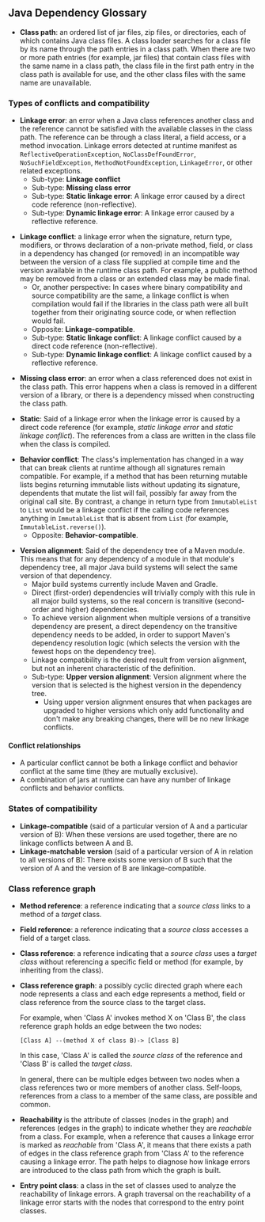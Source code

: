 Java Dependency Glossary
------------------------

- **Class path**: an ordered list of jar files, zip files, or directories, each of which
  contains Java class files.
  A class loader searches for a class file by its name through the path entries in a class path.
  When there are two or more path entries (for example, jar files) that contain class files with
  the same name in a class path, the class file in the first path entry in the class path
  is available for use, and the other class files with the same name are unavailable.

### Types of conflicts and compatibility

<a name="linkage-error"></a>
<a name="static-linkage-error"></a>
<a name="dynamic-linkage-error"></a>
- **Linkage error**: an error when a Java class references
  another class and the reference cannot be satisfied with the available classes in the class path.
  The reference can be through a class literal, a field access, or a method invocation.
  Linkage errors detected at runtime manifest as `ReflectiveOperationException`,
  `NoClassDefFoundError`, `NoSuchFieldException`, `MethodNotFoundException`,
  `LinkageError`, or other related exceptions.
  - Sub-type: **Linkage conflict**
  - Sub-type: **Missing class error**
  - Sub-type: **Static linkage error**: A linkage error caused by a direct code
    reference (non-reflective).
  - Sub-type: **Dynamic linkage error**: A linkage error caused by a reflective
    reference.

<a name="linkage-conflict"></a>
<a name="static-linkage-conflict"></a>
<a name="dynamic-linkage-conflict"></a>
- **Linkage conflict**: a linkage error when the signature, return type,
  modifiers, or throws declaration of a non-private method, field, or class
  in a dependency has changed (or removed) in an incompatible way between
  the version of a class file supplied at compile time and the version available in
  the runtime class path.
  For example, a public method may be removed from a class or an extended
  class may be made final.
  - Or, another perspective: In cases where binary compatibility and source
    compatibility are the same, a linkage conflict is when compilation would
    fail if the libraries in the class path were all built together from their
    originating source code, or when reflection would fail.
  - Opposite: **Linkage-compatible**.
  - Sub-type: **Static linkage conflict**: A linkage conflict caused by a direct
    code reference (non-reflective).
  - Sub-type: **Dynamic linkage conflict**: A linkage conflict caused by a
    reflective reference.

<a name="missing-class-error"></a>
- **Missing class error**: an error when a class referenced does not exist
  in the class path. This error happens when a class is removed in a different
  version of a library, or there is a dependency missed when constructing the class path.

<a name="static"></a>
- **Static**: Said of a linkage error when the linkage error is caused by a
  direct code reference (for example, _static linkage error_ and _static linkage conflict_).
  The references from a class are written in the class file when the class is compiled.

<a name="behavior-conflict"></a>
- **Behavior conflict**: The class's implementation has changed in a way that
  can break clients at runtime although all signatures remain compatible. For
  example, if a method that has been returning mutable lists begins returning
  immutable lists without updating its signature, dependents that mutate the
  list will fail, possibly far away from the original call site. By contrast, a
  change in return type from `ImmutableList` to `List` would be a linkage
  conflict if the calling code references anything in `ImmutableList` that is
  absent from `List` (for example, `ImmutableList.reverse()`).
  - Opposite: **Behavior-compatible**.

<a name="version-alignment"></a>
<a name="upper-version-alignment"></a>
- **Version alignment**: Said of the dependency tree of a Maven module. This
  means that for any dependency of a module in that module's dependency tree,
  all major Java build systems will select the same version of that dependency.
  - Major build systems currently include Maven and Gradle.
  - Direct (first-order) dependencies will trivially comply with this rule in
    all major build systems, so the real concern is transitive (second-order and
    higher) dependencies.
  - To achieve version alignment when multiple versions of a transitive
    dependency are present, a direct dependency on the transitive dependency
    needs to be added, in order to support Maven's dependency resolution logic
    (which selects the version with the fewest hops on the dependency tree).
  - Linkage compatibility is the desired result from version alignment, but not
    an inherent characteristic of the definition.
  - Sub-type: **Upper version alignment**: Version alignment where the version
    that is selected is the highest version in the dependency tree.
    - Using upper version alignment ensures that when packages are upgraded
      to higher versions which only add functionality and don't make any
      breaking changes, there will be no new linkage conflicts.


#### Conflict relationships

- A particular conflict cannot be both a linkage conflict and behavior conflict
  at the same time (they are mutually exclusive).
- A combination of jars at runtime can have any number of linkage conflicts and
  behavior conflicts.

### States of compatibility

<a name="linkage-compatible"></a>
- **Linkage-compatible** (said of a particular version of A and a particular
  version of B): When these versions are used together, there are no linkage
  conflicts between A and B.
<a name="linkage-matchable-version"></a>
- **Linkage-matchable version** (said of a particular version of A in relation
  to all versions of B): There exists some version of B such that the version of
  A and the version of B are linkage-compatible.

### Class reference graph

<a name="method-reference"></a>
- **Method reference**: a reference indicating that a _source class_ links to a method of
  a _target_ class.

<a name="field-reference"></a>
- **Field reference**: a reference indicating that a _source class_ accesses a field of
  a target class.

<a name="class-reference"></a>
- **Class reference**: a reference indicating that a _source class_ uses a _target
  class_ without referencing a specific field or method
  (for example, by inheriting from the class).

<a name="class-reference-graph"></a>
- **Class reference graph**: a possibly cyclic directed graph where each node represents
  a class and each edge represents a method, field or class reference from the
  source class to the target class.

  For example, when 'Class A' invokes method X on 'Class B',
  the class reference graph holds an edge between the two nodes:

  ```
  [Class A] --(method X of class B)-> [Class B]
  ```

  In this case, 'Class A' is called the _source class_ of the reference and
  'Class B' is called the _target class_.

  In general, there can be multiple edges between two nodes when
  a class references two or more members of another class.
  Self-loops, references from a class to a member of the same class, are possible and common.

<a name="reachability"></a>
- **Reachability** is the attribute of classes (nodes in the graph)
  and references (edges in the graph) to indicate whether they are
  _reachable_ from a class. For example, when a reference that causes
  a linkage error is marked as _reachable_ from 'Class A', it means that
  there exists a path of edges in the class reference graph from 'Class A'
  to the reference causing a linkage error.
  The path helps to diagnose how linkage errors are introduced to the
  class path from which the graph is built.

<a name="entry-point-class"></a>
- **Entry point class**: a class in the set of classes used to analyze
  the reachability of linkage errors. A graph traversal on the reachability
  of a linkage error starts with the nodes that correspond to the
  entry point classes.


